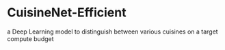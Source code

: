 # CuisineNet-Efficient
a Deep Learning model to distinguish between various cuisines on a target compute budget
